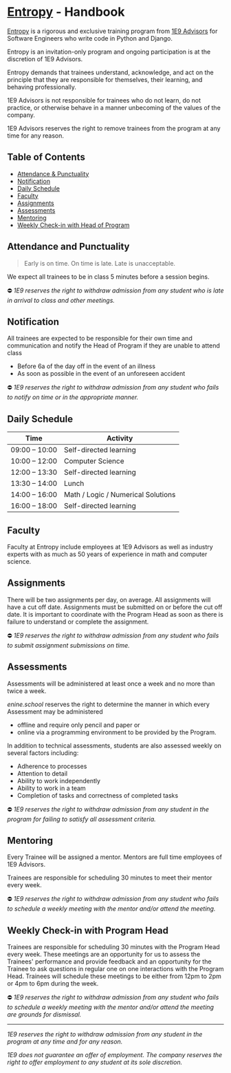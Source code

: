 # [Entropy](index.md) - Handbook

[Entropy](index.md) is a rigorous and exclusive training program from [1E9 Advisors](https://enine.dev/) for Software Engineers who write code in Python and Django.

Entropy is an invitation-only program and ongoing participation is at the discretion of 1E9 Advisors.

Entropy demands that trainees understand, acknowledge, and act on the principle that they are responsible for themselves, their learning, and behaving professionally.

1E9 Advisors is not responsible for trainees who do not learn, do not practice, or otherwise behave in a manner unbecoming of the values of the company.

1E9 Advisors reserves the right to remove trainees from the program at any time for any reason.

## Table of Contents

* [Attendance & Punctuality](#attendance-and-punctuality)
* [Notification](#notification)
* [Daily Schedule](#daily-schedule)
* [Faculty](#faculty)
* [Assignments](#assignments)
* [Assessments](#assessments)
* [Mentoring](#mentoring)
* [Weekly Check-in with Head of Program](#weekly-check-in-with-program-head)

## Attendance and Punctuality

> Early is on time. On time is late. Late is unacceptable.

We expect all trainees to be in class 5 minutes before a session begins.

⛔️ _1E9 reserves the right to withdraw admission from any student who is late in arrival to class and other meetings._

## Notification

All trainees are expected to be responsible for their own time and communication and notify the Head of Program if they are unable to attend class
- Before 6a of the day off in the event of an illness
- As soon as possible in the event of an unforeseen accident

⛔ _1E9 reserves the right to withdraw admission from any student who fails to notify on time or in the appropriate manner._

## Daily Schedule

| Time          | Activity                           |
|---------------|------------------------------------|
| 09:00 – 10:00 | Self-directed learning             |
| 10:00 – 12:00 | Computer Science                   |
| 12:00 – 13:30 | Self-directed learning             |
| 13:30 – 14:00 | Lunch                              |
| 14:00 – 16:00 | Math / Logic / Numerical Solutions |
| 16:00 – 18:00 | Self-directed learning             |

## Faculty

Faculty at Entropy include employees at 1E9 Advisors as well as industry experts with as much as 50 years of experience in math and computer science.

## Assignments

There will be two assignments per day, on average. All assignments will have a cut off date. Assignments must be submitted on or before the cut off date. It is important to coordinate with the Program Head as soon as there is failure to understand or complete the assignment. 

⛔ _1E9 reserves the right to withdraw admission from any student who fails to submit assignment submissions on time._

## Assessments

Assessments will be administered at least once a week and no more than twice a week.

_enine.school_ reserves the right to determine the manner in which every Assessment may be administered 
- offline and require only pencil and paper or
- online via a programming environment to be provided by the Program.

In addition to technical assessments, students are also assessed weekly on several factors including:
- Adherence to processes
- Attention to detail
- Ability to work independently
- Ability to work in a team
- Completion of tasks and correctness of completed tasks

⛔ _1E9 reserves the right to withdraw admission from any student in the program for failing to satisfy all assessment criteria._

## Mentoring

Every Trainee will be assigned a mentor. Mentors are full time employees of 1E9 Advisors.

Trainees are responsible for scheduling 30 minutes to meet their mentor every week.

⛔ _1E9 reserves the right to withdraw admission from any student who fails to schedule a weekly meeting with the mentor and/or attend the meeting._

## Weekly Check-in with Program Head

Trainees are responsible for scheduling 30 minutes with the Program Head every week. These meetings are an opportunity for us to assess the Trainees' performance and provide feedback and an opportunity for the Trainee to ask questions in regular one on one interactions with the Program Head. Trainees will schedule these meetings to be either from 12pm to 2pm or 4pm to 6pm during the week.

⛔ _1E9 reserves the right to withdraw admission from any student who fails to schedule a weekly meeting with the mentor and/or attend the meeting are grounds for dismissal._

---

_1E9 reserves the right to withdraw admission from any student in the program at any time and for any reason._

_1E9 does not guarantee an offer of employment. The company reserves the right to offer employment to any student at its sole discretion._
